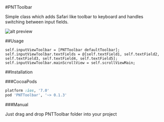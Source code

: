 #PNTToolbar

Simple class which adds Safari like toolbar to keyboard and handles switching between input fields.

![alt preview](https://raw.githubusercontent.com/jcavar/PNTToolbar/master/preview.gif)

##Usage

```objc
self.inputViewToolbar = [PNTToolbar defaultToolbar];
self.inputViewToolbar.textFields = @[self.textField1, self.textField2, self.textField3, self.textField4, self.textField5];
self.inputViewToolbar.mainScrollView = self.scrollViewMain;
```

##Installation

###CocoaPods

```ruby
platform :ios, '7.0'
pod 'PNTToolbar', '~> 0.1.3'
```

###Manual

Just drag and drop PNTToolbar folder into your project
